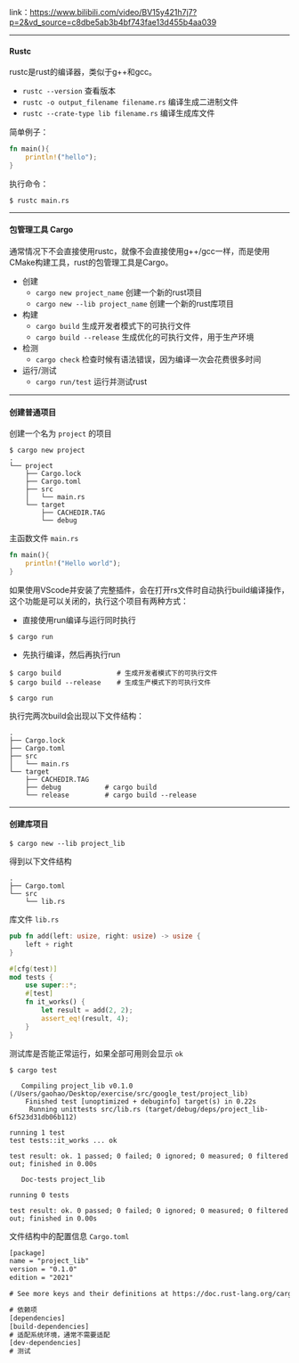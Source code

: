 
link：https://www.bilibili.com/video/BV15y421h7j7?p=2&vd_source=c8dbe5ab3b4bf743fae13d455b4aa039

---
#### Rustc

rustc是rust的编译器，类似于g++和gcc。

* `rustc --version` 查看版本
* `rustc -o output_filename filename.rs` 编译生成二进制文件
* `rustc --crate-type lib filename.rs` 编译生成库文件

简单例子：
```rust
fn main(){
	println!("hello");
}
```

执行命令：
```shell
$ rustc main.rs
```


---

#### 包管理工具 Cargo

通常情况下不会直接使用rustc，就像不会直接使用g++/gcc一样，而是使用CMake构建工具，rust的包管理工具是Cargo。

* 创建
	* `cargo new project_name` 创建一个新的rust项目
	* `cargo new --lib project_name` 创建一个新的rust库项目
* 构建
	* `cargo build` 生成开发者模式下的可执行文件
	* `cargo build --release` 生成优化的可执行文件，用于生产环境
* 检测
	* `cargo check` 检查时候有语法错误，因为编译一次会花费很多时间
* 运行/测试
	* `cargo run/test` 运行并测试rust

---

#### 创建普通项目

创建一个名为 `project` 的项目
```shell
$ cargo new project
.
└── project
    ├── Cargo.lock
    ├── Cargo.toml
    ├── src
    │   └── main.rs
    └── target
        ├── CACHEDIR.TAG
        └── debug
```

主函数文件 `main.rs`
```rust
fn main(){
	println!("Hello world");
}
```

如果使用VScode并安装了完整插件，会在打开rs文件时自动执行build编译操作，这个功能是可以关闭的，执行这个项目有两种方式：

* 直接使用run编译与运行同时执行
```shell
$ cargo run
```

* 先执行编译，然后再执行run
```shell
$ cargo build              # 生成开发者模式下的可执行文件
$ cargo build --release    # 生成生产模式下的可执行文件

$ cargo run
```

执行完两次build会出现以下文件结构：
```shell
.
├── Cargo.lock
├── Cargo.toml
├── src
│   └── main.rs
└── target
    ├── CACHEDIR.TAG
    ├── debug           # cargo build
    └── release         # cargo build --release
```


---

#### 创建库项目

```shell
$ cargo new --lib project_lib
```

得到以下文件结构
```shell
.
├── Cargo.toml
└── src
    └── lib.rs
```

库文件 `lib.rs`
```rust
pub fn add(left: usize, right: usize) -> usize {
	left + right
}

#[cfg(test)]
mod tests {
	use super::*;
	#[test]
	fn it_works() {
		let result = add(2, 2);
		assert_eq!(result, 4);
	} 
}
```

测试库是否能正常运行，如果全部可用则会显示 `ok`
```shell
$ cargo test

   Compiling project_lib v0.1.0 (/Users/gaohao/Desktop/exercise/src/google_test/project_lib)
    Finished test [unoptimized + debuginfo] target(s) in 0.22s
     Running unittests src/lib.rs (target/debug/deps/project_lib-6f523d31db06b112)
     
running 1 test
test tests::it_works ... ok

test result: ok. 1 passed; 0 failed; 0 ignored; 0 measured; 0 filtered out; finished in 0.00s

   Doc-tests project_lib

running 0 tests

test result: ok. 0 passed; 0 failed; 0 ignored; 0 measured; 0 filtered out; finished in 0.00s
```

文件结构中的配置信息 `Cargo.toml`

```txt
[package]
name = "project_lib"
version = "0.1.0"
edition = "2021"

# See more keys and their definitions at https://doc.rust-lang.org/cargo/reference/manifest.html

# 依赖项
[dependencies]
[build-dependencies]
# 适配系统环境，通常不需要适配
[dev-dependencies]
# 测试
```


